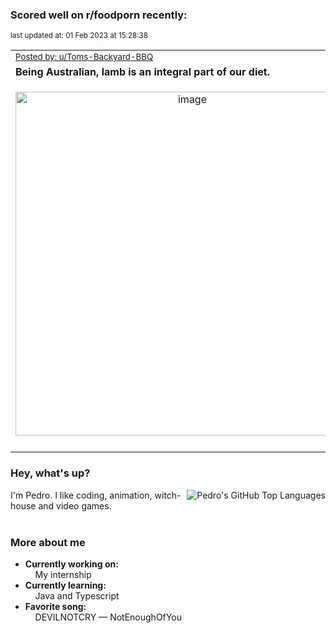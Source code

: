 ### Scored well on r/foodporn recently:

<p align="left"><sub>last updated at: 01 Feb 2023 at 15:28:38</sub></p>

|   |
| --- |
| <sub>[Posted by: u/Toms-Backyard-BBQ][source]</sub> |
| **Being Australian, lamb is an integral part of our diet.** | 
|<p align="center"> <img alt="image" src="https://i.redd.it/4wlsyt59aefa1.jpg" width="550" /> </p>|
|   |

### Hey, what's up?
<img align="right" alt="Pedro's GitHub Top Languages" src="https://github-readme-stats.vercel.app/api/top-langs/?username=PedrosUsername&exclude_repo=HW2&layout=compact" />

I'm Pedro. I like coding, animation, witch-house and video games.<br><br>

### More about me
- **Currently working on:**  
&nbsp;&nbsp;&nbsp;&nbsp;My internship
- **Currently learning:**  
&nbsp;&nbsp;&nbsp;&nbsp;Java and Typescript
- **Favorite song:**  
&nbsp;&nbsp;&nbsp;&nbsp;DEVILNOTCRY — NotEnoughOfYou<br><br>

  



  
  
  
[linkedin]: https://linkedin.com/in/pedro-h-r-gomes-8a487b14a/
[gmail]: mailto:pilique11@gmail.com
[source]: https://reddit.com/r/FoodPorn/comments/10pvfoy/being_australian_lamb_is_an_integral_part_of_our/
[redditAPI]: https://www.reddit.com/dev/api/